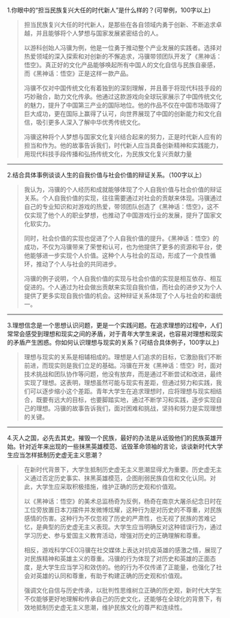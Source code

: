 1.你眼中的“担当民族复兴大任的时代新人”是什么样的？(可举例，100字以上)

> 担当民族复兴大任的时代新人，是那些在各自领域内勇于创新、不断追求卓越，并且能够将个人梦想与国家发展紧密结合的人。
>
> 以游科创始人冯骥为例，他是一位勇于推动整个产业发展的实践者。选择对热爱领域的深入探索和对创新的不懈追求，冯骥带领团队开发了《黑神话：悟空》。真正好的文化产品能够唤起所有中国人的文化自信与民族自豪感，而《黑神话：悟空》正是这样一款产品。
>
> 冯骥不仅对中国传统文化有着独到的深刻理解，并且善于将现代科技手段的巧妙融合，助力文化传承。他通过这款游戏向全球玩家展示了中国传统文化的魅力，提升了中国第三产业的国际地位。他的作品不仅在中国市场取得了巨大成功，更在国际上赢得了认可，向世界展现了中国的创新能力和文化自信，吸引更多人深入了解中华优秀传统文化。
>
> 冯骥这种将个人梦想与国家文化复兴结合起来的努力，正是时代新人应有的担当和作为。他的故事告诉我们，时代新人应当具备创新精神和实践能力，用现代科技手段传播和弘扬传统文化，为民族文化复兴贡献力量



---



2.结合具体事例谈谈人生的自我价值与社会价值的辩证关系。（100字以上）

> 我认为，冯骥的个人经历和成就能够体现了个人自我价值与社会价值的辩证关系。个人自我价值的实现，往往需要通过对社会的贡献来体现。冯骥通过自己的专业知识和对游戏的热爱，带领团队创造了《黑神话：悟空》，这不仅实现了他个人的职业梦想，也推动了中国游戏行业的发展，提升了国家文化软实力。
>
> 同时，社会价值的实现也促进了个人自我价值的提升。《黑神话：悟空》的成功，不仅为冯骥带来了荣誉和认可，也为他提供了更多的资源和平台，使他能够进一步实现个人价值。这种个人与社会的互动，形成了一个良性循环，推动了个人与社会的共同进步。
>
> 冯骥的例子说明，个人自我价值的实现与社会价值的实现是相互依存、相互促进的。个人通过为社会做出贡献来实现自我价值，而社会的进步又为个人提供了更多实现自我价值的机会。这种辩证关系体现了个人与社会的和谐统一。



---



3.理想信念是一个思想认识问题，更是一个实践问题。在追求理想的过程中，人们常常会感受到理想和现实之间的矛盾，对于青年大学生来说，也容易对理想和现实的矛盾产生困惑。你如何认识理想与现实的关系？(可结合具体例子，100字以上)

> 理想与现实的关系是相辅相成的。理想是人们追求的目标，它激励我们不断前进，而现实则是我们立足的基础。冯骥在开发《黑神话：悟空》时，面对技术挑战和团队协作等问题，他没有放弃，而是通过不断尝试和改进，最终实现了理想。这表明，理想虽然可能与现实有差距，但通过努力和实践，我们可以逐步缩小这个差距。青年大学生在追求理想时，应将理想与现实相结合，既要有远大的目标，也要脚踏实地，通过不断学习和实践，逐步实现自己的理想。冯骥的故事告诉我们，面对困难和挑战，坚持和努力是实现理想的关键。



---



4.灭人之国，必先去其史。摧毁一个民族，最好的办法是从诋毁他们的民族英雄开始。针对近年来出现的一些抹黑英雄模范、诋毁革命领袖的言论，谈谈新时代大学生应当怎样抵制历史虚无主义思潮？

> 在新时代背景下，大学生抵制历史虚无主义思潮显得尤为重要。历史虚无主义通过否定历史事实、抹黑英雄模范，企图削弱民族自信和文化认同。对此，大学生应采取积极措施，维护正确的历史观和价值观。
>
> 以《黑神话：悟空》的美术总监杨奇为反例，杨奇在南京大屠杀纪念日时在工位旁放置日本刀摆件并发微博炫耀，这种行为是对历史的不尊重，对民族感情的伤害。这种行为不仅忽视了历史的严肃性，也无视了民族的苦难记忆，是典型的历史虚无主义表现。大学生应当明确反对这种错误行为，通过学习历史、参与爱国主义教育活动，增强对历史的正确理解和尊重。
>
> 相反，游戏科学CEO冯骥在社交媒体上表达对抗疫英雄的感激之情，展现了对民族精神和英雄主义的尊重。冯骥的行为体现了对历史和英雄的正面态度，是大学生应当学习和效仿的。他的行为不仅传递了正能量，也强化了社会对英雄的认同和尊重，有助于构建正确的历史观和价值观。
>
> 强调文化自信与历史传承，以批判性思维树立正确的历史观，新时代大学生不仅能够更好地理解和传承自己的历史文化，还能够在全球化的背景下，有效地抵制历史虚无主义思潮，维护民族文化的尊严和连续性。